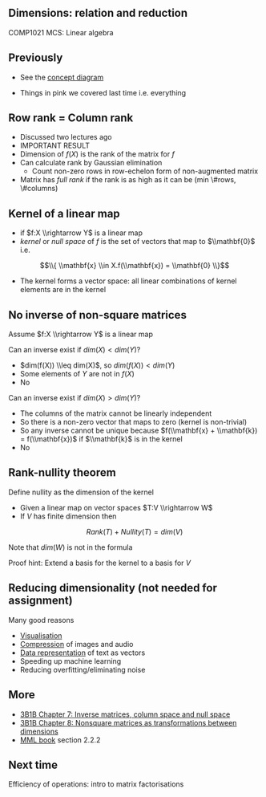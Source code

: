 <!-- .slide: data-background="#6A246D" -->

## Dimensions: relation and reduction

COMP1021 MCS: Linear algebra


<!-- .slide: class="fragmented-lists" -->

## Previously

- See the [concept diagram](https://github.com/stevenaeola/linalg_lectures/blob/b29c8bdfd14d123c8c054fd830490d13f3f9316a/concepts.mmd)

- Things in pink we covered last time i.e. everything


<!-- .slide: class="fragmented-lists" -->

## Row rank = Column rank

- Discussed two lectures ago
- IMPORTANT RESULT
- Dimension of $f(X)$ is the rank of the matrix for $f$
- Can calculate rank by Gaussian elimination
  - Count non-zero rows in row-echelon form of non-augmented matrix
- Matrix has _full rank_ if the rank is as high as it can be (min \\#rows, \\#columns)


## Kernel of a linear map

- if $f:X \\rightarrow Y$ is a linear map
- _kernel_  or _null space_ of $f$ is the set of vectors that map to $\\mathbf{0}$ i.e. 

$$\\{ \\mathbf{x} \\in X.f(\\mathbf{x}) = \\mathbf{0} \\}$$

- The kernel forms a vector space: all linear combinations of kernel elements are in the kernel


<!-- .slide: class="fragmented-lists" -->

## No inverse of non-square matrices

Assume $f:X \\rightarrow Y$ is a linear map

Can an inverse exist if $dim(X) < dim(Y)$?
 - $dim(f(X)) \\leq dim(X)$, so $dim(f(X)) < dim(Y)$
 - Some elements of $Y$ are not in $f(X)$
 - No


<!-- .slide: class="fragmented-lists" -->

Can an inverse exist if $dim(X) > dim(Y)$?
  - The columns of the matrix cannot be linearly independent
  - So there is a non-zero vector that maps to zero (kernel is non-trivial)
  - So any inverse cannot be unique because $f(\\mathbf{x} + \\mathbf{k}) = f(\\mathbf{x})$ if $\\mathbf{k}$ is in the kernel
  - No


## Rank-nullity theorem

Define nullity as the dimension of the kernel
- Given a linear map on vector spaces $T:V \\rightarrow W$
- If $V$ has finite dimension then

$$Rank(T) + Nullity(T) = dim(V)$$

Note that $dim(W)$ is not in the formula

Proof hint: Extend a basis for the kernel to a basis for $V$


<!-- .slide: class="fragmented-lists" -->

## Reducing dimensionality (not needed for assignment)

Many good reasons

- [Visualisation](https://www.nature.com/articles/s42003-022-03628-x)
- [Compression](https://www.sciencedirect.com/science/article/pii/S1877050917311900) of images and audio
- [Data representation](https://aclanthology.org/N13-1090.pdf) of text as vectors
- Speeding up machine learning
- Reducing overfitting/eliminating noise


<!-- .slide: data-background="#a5c8d0" -->

## More

- [3B1B Chapter 7: Inverse matrices, column space and null space](https://www.youtube.com/watch?v=uQhTuRlWMxw)
- [3B1B Chapter 8: Nonsquare matrices as transformations between dimensions](https://www.youtube.com/watch?v=v8VSDg_WQlA)
- [MML book](https://mml-book.github.io/book/mml-book.pdf) section 2.2.2
<!-- .slide: data-background="#a5c8d0" -->


## Next time

Efficiency of operations: intro to matrix factorisations